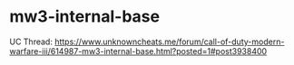 # mw3-internal-base

UC Thread: 
https://www.unknowncheats.me/forum/call-of-duty-modern-warfare-iii/614987-mw3-internal-base.html?posted=1#post3938400
